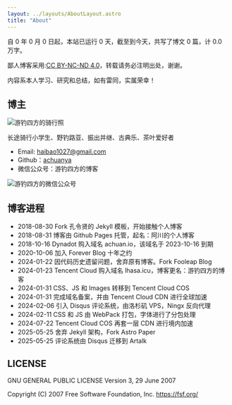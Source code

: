 ```yaml
---
layout: ../layouts/AboutLayout.astro
title: "About"
---
```


自 <span id="start-year" class="font-bold text-accent">0</span> 年 <span id="start-month" class="font-bold text-accent">0</span> 月 <span id="start-day" class="font-bold text-accent">0</span> 日起，本站已运行 <span id="running-days" class="font-bold text-accent">0</span> 天，截至到今天，共写了博文 <span id="total-posts" class="font-bold text-accent">0</span> 篇，计 <span id="total-words" class="font-bold text-accent">0.0</span> 万字。

鄙人博客采用:<a href="https://creativecommons.org/licenses/by-nc-nd/3.0/deed.zh-hans" target="_blank">CC BY-NC-ND 4.0</a>，转载请务必注明出处，谢谢。

内容系本人学习、研究和总结，如有雷同，实属荣幸！

## 博主

![游钓四方的骑行照](https://cos.lhasa.icu/StylePictures/my-photo.jpg_736 "游钓四方的骑行照")

长途骑行小学生、野钓路亚、振出并继、古典乐、茶叶爱好者

- Email: <haibao1027@gmail.com>
- Github：<a href="https://github.com/achuanya" target="_blank">achuanya</a>
- 微信公众号：游钓四方的博客

![游钓四方的微信公众号](https://cos.lhasa.icu/StylePictures/WechatPublicAccount.jpg "生活中从不缺少美，而是缺少发现美的眼睛")

## 博客进程

- 2018-08-30 Fork 孔令贤的 Jekyll 模板，开始接触个人博客
- 2018-08-31 博客由 Github Pages 托管，起名：阿川的个人博客
- 2018-10-16 Dynadot 购入域名 achuan.io，该域名于 2023-10-16 到期
- 2020-10-06 加入 Forever Blog 十年之约
- 2024-01-22 因代码历史遗留问题，舍弃原有博客。Fork Fooleap Blog
- 2024-01-23 Tencent Cloud 购入域名 lhasa.icu，博客更名：游钓四方的博客
- 2024-01-31 CSS、JS 和 Images 转移到 Tencent Cloud COS
- 2024-01-31 完成域名备案，并由 Tencent Cloud CDN 进行全球加速
- 2024-02-06 引入 Disqus 评论系统，由洛杉矶 VPS，Ningx 反向代理
- 2024-02-11 CSS 和 JS 由 WebPack 打包，字体进行了分包处理
- 2024-07-22 Tencent Cloud COS 再套一层 CDN 进行境内加速
- 2025-05-25 舍弃 Jekyll 架构，Fork Astro Paper
- 2025-05-25 评论系统由 Disqus 迁移到 Artalk

## LICENSE

GNU GENERAL PUBLIC LICENSE
Version 3, 29 June 2007

Copyright (C) 2007 Free Software Foundation, Inc. <https://fsf.org/>
